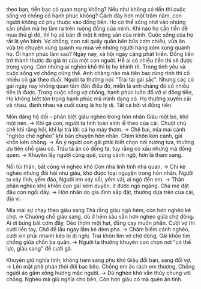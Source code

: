 theo bạn, tiền bạc có quan trọng không? Nếu như không có tiền thì cuộc sống vợ chồng có hạnh phúc không?
Cách đây hơn một trăm năm, con người không có phụ thuộc vào đồng tiền. Họ có thể sống nhờ vào những sản phẩm mà họ làm ra trên ruộng đồng của mình. Khi nào họ cần tiền để mua thứ gì đó, thì họ sẽ bán đi một ít nông sản của mình.
Cuộc sống của họ rất là yên bình. Vợ chồng, con cái quây quần bên bữa cơm chiều, vừa ăn vừa trò chuyện xung quanh vụ mùa về những người hàng xóm xung quanh họ. Ôi hạnh phúc làm sao?
Ngày nay, xã hội ngày càng phát triển. Đồng tiền trở thành thước đo giá trị của một con người. Hễ ai có nhiều tiền thì sẽ được trọng vọng. Còn những ai nghèo khổ thì bị họ khinh rẻ.
Trong tình yêu và cuộc sống vợ chồng cũng thế. Anh chàng nào mà tiền bạc rủng rỉnh thì cố nhiều cô gái theo đuổi. Người ta thường nói: "Trai tài gái sắc". Nhưng các cô gái ngày nay không quan tâm đến điều đó, miễn là anh chàng đó có nhiều tiền là được.
Trong cuộc sống vợ chồng, hạnh phúc luôn đổ vỡ vì đồng tiền, Họ không biết tôn trọng hạnh phúc mà mình đang có. Họ thường xuyên cãi vã nhau, đánh nhau và cuối cùng là họ ly dị.
Tất cả bởi vì đồng tiền.

Môn đăng hộ đối – phân biệt giàu nghèo trong hôn nhân
Giàu một bó, khó một nén.
→ Khi gả con, người ta tính toán sính lễ theo của cải.
Chuột chù chê khỉ rằng hôi, khỉ lại trả lời: cả họ mày thơm.
→ Chê bai, mỉa mai cảnh "nghèo chê nghèo" khi bàn chuyện hôn nhân.
Chim khôn kén cành, gái khôn kén chồng.
→ Ẩn ý người con gái phải biết chọn nơi nương tựa, thường ưu tiên chỗ giàu có.
Trâu ta ăn cỏ đồng ta, tuy rằng cỏ xấu nhưng mà đồng quen.
→ Khuyên lấy người cùng quê, cùng cảnh ngộ, hơn là tham sang.

Nỗi tủi thân, bất công vì nghèo khó
Con nhà lính tính nhà quan.
→ Chỉ kẻ nghèo nhưng đòi hỏi như giàu, khó được toại nguyện trong hôn nhân.
Người ta váy lĩnh, yếm đào,
Người em váy sồi, yếm vải, ai ngó đến em.
→ Thân phận nghèo khó khiến con gái kém duyên, ít được ngó ngàng.
Cha mẹ đặt đâu con ngồi đấy.
→ Hôn nhân do gia đình sắp đặt, thường dựa trên của cải, địa vị.

Mỉa mai sự chạy theo giàu sang
Thà rằng giàu ngõ hẻm, còn hơn nghèo kẻ chợ.
→ Chuộng chỗ giàu sang, dù ở hẻm sâu vẫn hơn nghèo giữa chợ đông.
Ai ơi bưng bát cơm đầy,
Dẻo thơm một hạt, đắng cay muôn phần.
Cưới vợ thì cưới liền tay,
Chớ để lâu ngày lắm kẻ dèm pha.
→ Châm biếm cảnh nghèo, cưới xin phải nhanh kẻo bị dị nghị.
Trai khôn tìm vợ chợ đông,
Gái khôn tìm chồng giữa chốn ba quân.
→ Người ta thường khuyên con chọn nơi "có thế lực, giàu sang" để cưới gả. 

Khuyên giữ nghĩa tình, không ham sang phụ khó
Giàu đổi bạn, sang đổi vợ.
→ Lên mặt phê phán thói đời bạc bẽo.
Chồng em áo rách em thương,
Chồng người áo gấm xông hương mặc người.
→ Dù nghèo khó vẫn thủy chung với chồng.
Nghèo mà giữ nghĩa cho bền,
Còn hơn giàu có mà quên ân tình.